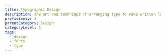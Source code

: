 ```yaml
---
title: Typographic Design
description: The art and technique of arranging type to make written language readable and appealing.
proficiency: 1
parentCategory: Design
categoryLevel: 1
tags:
  - design
  - fonts
  - type
---
```

